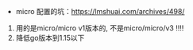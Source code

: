 

+ micro 配置的坑：https://lmshuai.com/archives/498/


1. 用的是micro/micro  v1版本的, 不是micro/micro/v3  !!!!
2. 降低go版本到1.15以下